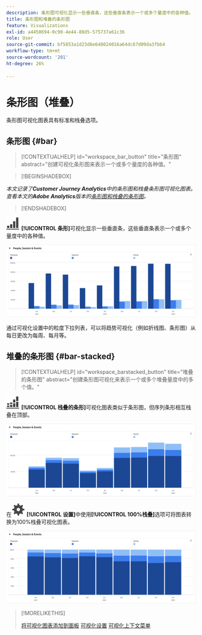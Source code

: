 ```yaml
---
description: 条形图可视化显示一些垂直条，这些垂直条表示一个或多个量度中的各种值。
title: 条形图和堆叠的条形图
feature: Visualizations
exl-id: a4458694-0c90-4e44-88d5-575737a61c36
role: User
source-git-commit: bf5853a1d23d6e648024016a64dc67d09da3fbb4
workflow-type: tm+mt
source-wordcount: '201'
ht-degree: 26%

---
```


# 条形图（堆叠）

条形图可视化图表具有标准和栈叠选项。

## 条形图 {#bar}

<!-- markdownlint-disable MD034 -->

>[!CONTEXTUALHELP]
>id="workspace_bar_button"
>title="条形图"
>abstract="创建可视化条形图来表示一个或多个量度的各种值。"

<!-- markdownlint-enable MD034 -->


>[!BEGINSHADEBOX]

*本文记录了&#x200B;**Customer Journey Analytics**中的条形图和栈叠条形图可视化图表。<br/>查看本文的&#x200B;**Adobe Analytics**版本的[条形图和栈叠的条形图](https://experienceleague.adobe.com/en/docs/analytics/analyze/analysis-workspace/visualizations/bar)。*

>[!ENDSHADEBOX]


![GraphBarVertical](/help/assets/icons/GraphBarVertical.svg) **[!UICONTROL 条形]**&#x200B;可视化显示一些垂直条，这些垂直条表示一个或多个量度中的各种值。

![虚拟条形图可视化图表，显示多个量度，包括页面查看次数、访问次数、登录次数和退出次数。](assets/bar.png)

通过可视化设置中的粒度下拉列表，可以将趋势可视化（例如折线图、条形图）从每日更改为每周、每月等。

## 堆叠的条形图 {#bar-stacked}

<!-- markdownlint-disable MD034 -->

>[!CONTEXTUALHELP]
>id="workspace_barstacked_button"
>title="堆叠的条形图"
>abstract="创建条形图可视化来表示一个或多个堆叠量度中的多个值。"

<!-- markdownlint-enable MD034 -->


![GraphBarVerticalStacked](/help/assets/icons/GraphBarVerticalStacked.svg) **[!UICONTROL 栈叠的条形]**&#x200B;可视化图表类似于条形图，但序列条形相互栈叠在顶部。

![显示多个量度的栈叠条形图。](assets/bar-stacked.png)

在![设置](/help/assets/icons/Setting.svg) **[!UICONTROL 设置]**&#x200B;中使用&#x200B;**[!UICONTROL 100%栈叠]**&#x200B;选项可将图表转换为100%栈叠可视化图表。

![100%栈叠条形图。](assets/bar-stacked100.png)

>[!MORELIKETHIS]
>
>[将可视化图表添加到面板](/help/analysis-workspace/visualizations/freeform-analysis-visualizations.md#add-visualizations-to-a-panel)
>[可视化设置](/help/analysis-workspace/visualizations/freeform-analysis-visualizations.md#settings)
>[可视化上下文菜单](/help/analysis-workspace/visualizations/freeform-analysis-visualizations.md#context-menu)
>


